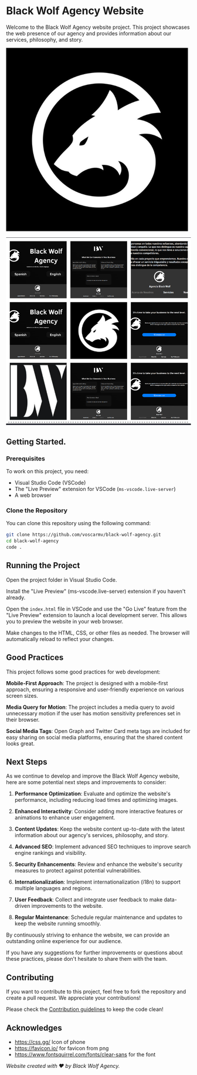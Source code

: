 # Black Wolf Agency Website

Welcome to the Black Wolf Agency website project. This project showcases the web presence of our agency and provides information about our services, philosophy, and story.

![logo](public/bw-logo.png)

![preview](public/preview.png)

## Getting Started.

### Prerequisites

To work on this project, you need:

- Visual Studio Code (VSCode)
- The "Live Preview" extension for VSCode (`ms-vscode.live-server`)
- A web browser

### Clone the Repository

You can clone this repository using the following command:

```bash
git clone https://github.com/voscarmv/black-wolf-agency.git
cd black-wolf-agency
code .
```

## Running the Project

Open the project folder in Visual Studio Code.

Install the "Live Preview" (ms-vscode.live-server) extension if you haven't already.

Open the `index.html` file in VSCode and use the "Go Live" feature from the "Live Preview" extension to launch a local development server. This allows you to preview the website in your web browser.

Make changes to the HTML, CSS, or other files as needed. The browser will automatically reload to reflect your changes.

## Good Practices

This project follows some good practices for web development:

**Mobile-First Approach**: The project is designed with a mobile-first approach, ensuring a responsive and user-friendly experience on various screen sizes.

**Media Query for Motion**: The project includes a media query to avoid unnecessary motion if the user has motion sensitivity preferences set in their browser.

**Social Media Tags**: Open Graph and Twitter Card meta tags are included for easy sharing on social media platforms, ensuring that the shared content looks great.

## Next Steps

As we continue to develop and improve the Black Wolf Agency website, here are some potential next steps and improvements to consider:

1. **Performance Optimization**: Evaluate and optimize the website's performance, including reducing load times and optimizing images.

2. **Enhanced Interactivity**: Consider adding more interactive features or animations to enhance user engagement.

3. **Content Updates**: Keep the website content up-to-date with the latest information about our agency's services, philosophy, and story.

4. **Advanced SEO**: Implement advanced SEO techniques to improve search engine rankings and visibility.

5. **Security Enhancements**: Review and enhance the website's security measures to protect against potential vulnerabilities.

6. **Internationalization**: Implement internationalization (i18n) to support multiple languages and regions.

7. **User Feedback**: Collect and integrate user feedback to make data-driven improvements to the website.

8. **Regular Maintenance**: Schedule regular maintenance and updates to keep the website running smoothly.

By continuously striving to enhance the website, we can provide an outstanding online experience for our audience.

If you have any suggestions for further improvements or questions about these practices, please don't hesitate to share them with the team.

## Contributing

If you want to contribute to this project, feel free to fork the repository and create a pull request. We appreciate your contributions!

Please check the [Contribution guidelines](CONTRIBUTING.md) to keep the code clean!

## Acknowledges

- https://css.gg/ Icon of phone
- https://favicon.io/ for favicon from png
- https://www.fontsquirrel.com/fonts/clear-sans for the font

*Website created with ❤️ by Black Wolf Agency.*